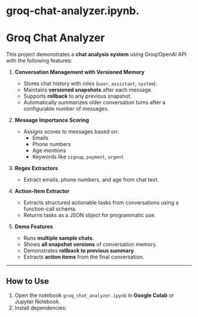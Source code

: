 # groq-chat-analyzer.ipynb.

# Groq Chat Analyzer

This project demonstrates a **chat analysis system** using Groq/OpenAI API with the following features:

1. **Conversation Management with Versioned Memory**
   - Stores chat history with roles (`user`, `assistant`, `system`).
   - Maintains **versioned snapshots** after each message.
   - Supports **rollback** to any previous snapshot.
   - Automatically summarizes older conversation turns after a configurable number of messages.

2. **Message Importance Scoring**
   - Assigns scores to messages based on:
     - Emails
     - Phone numbers
     - Age mentions
     - Keywords like `signup`, `payment`, `urgent`

3. **Regex Extractors**
   - Extract emails, phone numbers, and age from chat text.

4. **Action-Item Extractor**
   - Extracts structured actionable tasks from conversations using a function-call schema.
   - Returns tasks as a JSON object for programmatic use.

5. **Demo Features**
   - Runs **multiple sample chats**.
   - Shows **all snapshot versions** of conversation memory.
   - Demonstrates **rollback to previous summary**.
   - Extracts **action items** from the final conversation.

---



## How to Use

1. Open the notebook `groq_chat_analyzer.ipynb` in **Google Colab** or Jupyter Notebook.
2. Install dependencies:



